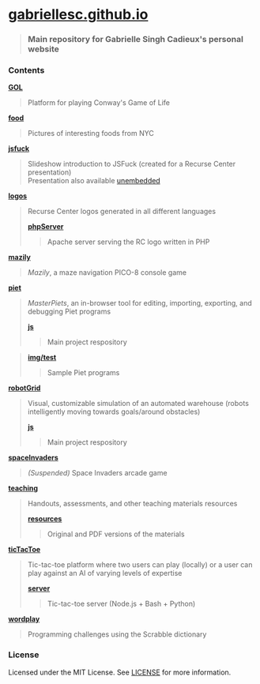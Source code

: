 # [gabriellesc.github.io](http://gabriellesc.github.io)
> ### Main repository for Gabrielle Singh Cadieux's personal website

### Contents
[**GOL**](GOL)
> Platform for playing Conway's Game of Life

[**food**](food)
> Pictures of interesting foods from NYC

[**jsfuck**](jsfuck)
> Slideshow introduction to JSFuck (created for a Recurse Center presentation)  
> Presentation also available [unembedded](https://docs.google.com/presentation/d/e/2PACX-1vSncbb-Hmp48RfG9FkRa-xkbHC_I4VL_ePQYaPZdEsAmRZlGcaDtVij9J7fT5rLE6IF9ZXtAfXaz7Zk/pub?start=false&loop=false&delayms=3000")

[**logos**](logos)
> Recurse Center logos generated in all different languages
>
> [**phpServer**](https://github.com/gabriellesc/php-RClogo)
> > Apache server serving the RC logo written in PHP

[**mazily**](mazily)
> *Mazily*, a maze navigation PICO-8 console game

[**piet**](piet)
> *MasterPiets*, an in-browser tool for editing, importing, exporting, and debugging Piet programs
>
> [**js**](https://github.com/gabriellesc/piet-ide)
> > Main project respository

> [**img/test**](piet/img/test)
> > Sample Piet programs

[**robotGrid**](robotGrid)
> Visual, customizable simulation of an automated warehouse (robots intelligently moving towards goals/around obstacles)
>
> [**js**](https://github.com/gabriellesc/robot-grid)
> > Main project respository

[**spaceInvaders**](spaceInvaders)
> *(Suspended)* Space Invaders arcade game

[**teaching**](teaching)
> Handouts, assessments, and other teaching materials resources
> 
> [**resources**](teaching/resources)
> > Original and PDF versions of the materials

[**ticTacToe**](ticTacToe)
> Tic-tac-toe platform where two users can play (locally) or a user can play against an AI of varying levels of expertise
>
> [**server**](https://github.com/gabriellesc/bash-tic-tac-toe)
> > Tic-tac-toe server (Node.js + Bash + Python)

[**wordplay**](wordplay)
> Programming challenges using the Scrabble dictionary

### License
Licensed under the MIT License. See [LICENSE](license) for more information.
